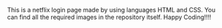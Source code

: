 This is a netflix login page made by using languages HTML and CSS. You can find all the required images in the repository itself. Happy Coding!!!!
